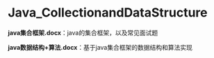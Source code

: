 # Java_CollectionandDataStructure
**java集合框架.docx**：java的集合框架，以及常见面试题

**java数据结构+算法.docx**：基于java集合框架的数据结构和算法实现

